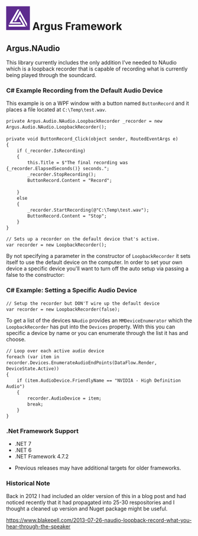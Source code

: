 # ![Argus Framework Logo](https://raw.githubusercontent.com/blakepell/ArgusFramework/master/assets/Argus-Logo-Purple-64.png) Argus Framework

## Argus.NAudio

This library currently includes the only addition I've needed to NAudio which is a loopback recorder that is capable of recording 
what is currently being played through the soundcard.

### C# Example Recording from the Default Audio Device

This example is on a WPF window with a button named `ButtonRecord` and it places a file located at `C:\Temp\test.wav`.

```
private Argus.Audio.NAudio.LoopbackRecorder _recorder = new Argus.Audio.NAudio.LoopbackRecorder();

private void ButtonRecord_Click(object sender, RoutedEventArgs e)
{
    if (_recorder.IsRecording)
    {
        this.Title = $"The final recording was {_recorder.ElapsedSeconds()} seconds.";
        _recorder.StopRecording();
        ButtonRecord.Content = "Record";

    }
    else
    {
        _recorder.StartRecording(@"C:\Temp\test.wav");
        ButtonRecord.Content = "Stop";
    }
}
```

```
// Sets up a recorder on the default device that's active.
var recorder = new LoopbackRecorder();
```

By not specifying a parameter in the constructor of `LoopbackRecorder` it sets itself to use the default device on the computer.  In order to 
set your own device a specific device you'll want to turn off the auto setup via passing a false to the constructor:

### C# Example: Setting a Specific Audio Device


```
// Setup the recorder but DON'T wire up the default device
var recorder = new LoopbackRecorder(false);
```


To get a list of the devices `NAudio` provides an `MMDeviceEnumerator` which the `LoopbackRecorder` has put into the `Devices` property.  With
this you can specific a device by name or you can enumerate through the list it has and choose.

```
// Loop over each active audio device
foreach (var item in recorder.Devices.EnumerateAudioEndPoints(DataFlow.Render, DeviceState.Active))
{
    if (item.AudioDevice.FriendlyName == "NVIDIA - High Definition Audio")
    {
        recorder.AudioDevice = item;
        break;
    }
}
```

### .Net Framework Support

- .NET 7
- .NET 6
- .NET Framework 4.7.2

* Previous releases may have additional targets for older frameworks.

### Historical Note

Back in 2012 I had included an older version of this in a blog post and had noticed recently that it had propagated into 
25-30 respositories and I thought a cleaned up version and Nuget package might be useful.

https://www.blakepell.com/2013-07-26-naudio-loopback-record-what-you-hear-through-the-speaker